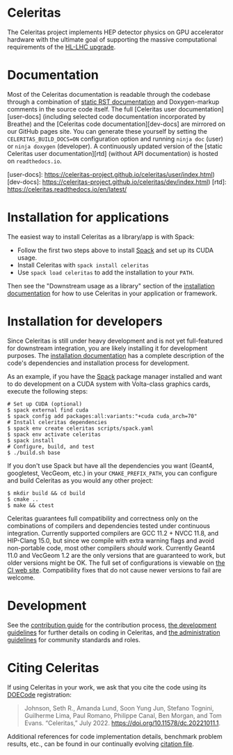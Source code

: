 # Celeritas

The Celeritas project implements HEP detector physics on GPU accelerator
hardware with the ultimate goal of supporting the massive computational
requirements of the [HL-LHC upgrade][HLLHC].

[HLLHC]: https://home.cern/science/accelerators/high-luminosity-lhc

# Documentation

Most of the Celeritas documentation is readable through the codebase through a
combination of [static RST documentation](doc/index.rst) and Doxygen-markup
comments in the source code itself. The full [Celeritas user
documentation][user-docs] (including selected code documentation incorporated
by Breathe) and the [Celeritas code documentation][dev-docs] are mirrored on
our GitHub pages site. You can generate these yourself by
setting the `CELERITAS_BUILD_DOCS=ON` configuration option and running `ninja
doc` (user) or `ninja doxygen` (developer). A continuously updated version of
the [static Celeritas user documentation][rtd] (without API documentation) is
hosted on `readthedocs.io`.

[user-docs]: https://celeritas-project.github.io/celeritas/user/index.html)
[dev-docs]: https://celeritas-project.github.io/celeritas/dev/index.html)
[rtd]: https://celeritas.readthedocs.io/en/latest/

# Installation for applications

The easiest way to install Celeritas as a library/app is with Spack:
- Follow the first two steps above to install [Spack][spack-start] and set up its CUDA usage.
- Install Celeritas with `spack install celeritas`
- Use `spack load celeritas` to add the installation to your `PATH`.

Then see the "Downstream usage as a library" section of the [installation
documentation][install] for how to use Celeritas in your application or framework.

[spack-start]: https://spack.readthedocs.io/en/latest/getting_started.html
[install]: doc/installation.rst

# Installation for developers

Since Celeritas is still under heavy development and is not yet full-featured
for downstream integration, you are likely installing it for development
purposes. The [installation documentation][install] has a
complete description of the code's dependencies and installation process for
development.

As an example, if you have the [Spack][spack] package manager
installed and want to do development on a CUDA system with Volta-class graphics
cards, execute the following steps:
```console
# Set up CUDA (optional)
$ spack external find cuda
$ spack config add packages:all:variants:"+cuda cuda_arch=70"
# Install celeritas dependencies
$ spack env create celeritas scripts/spack.yaml
$ spack env activate celeritas
$ spack install
# Configure, build, and test
$ ./build.sh base
```

If you don't use Spack but have all the dependencies you want (Geant4,
googletest, VecGeom, etc.) in your `CMAKE_PREFIX_PATH`, you can configure and
build Celeritas as you would any other project:
```console
$ mkdir build && cd build
$ cmake ..
$ make && ctest
```

Celeritas guarantees full compatibility and correctness only on the
combinations of compilers and dependencies tested under continuous integration.
Currently supported compilers are GCC 11.2 + NVCC 11.8, and HIP-Clang 15.0, but
since we compile with extra warning flags and avoid non-portable code, most
other compilers *should* work.
Currently Geant4 11.0 and VecGeom 1.2 are the only versions that are guaranteed
to work, but older versions might be OK.
The full set of configurations is viewable on [the CI web site][jenkins].
Compatibility fixes that do not cause newer versions to fail are welcome.

[spack]: https://github.com/spack/spack
[install]: doc/installation.rst
[jenkins]: https://cloud.cees.ornl.gov/jenkins-ci/blue/organizations/jenkins/Celeritas/activity?branch=master

# Development

See the [contribution guide](CONTRIBUTING.rst) for the contribution process,
[the development guidelines](doc/appendices/development.rst) for further
details on coding in Celeritas, and [the administration guidelines](doc/appendices/administration.rst) for community standards and roles.

# Citing Celeritas

If using Celeritas in your work, we ask that you cite the code using its
[DOECode](https://www.osti.gov/doecode/biblio/94866) registration:

> Johnson, Seth R., Amanda Lund, Soon Yung Jun, Stefano Tognini, Guilherme Lima, Paul Romano, Philippe Canal, Ben Morgan, and Tom Evans. “Celeritas,” July 2022. https://doi.org/10.11578/dc.20221011.1.

Additional references for code implementation details, benchmark problem
results, etc., can be found in our continually evolving [citation
file](doc/_static/celeritas.bib).
